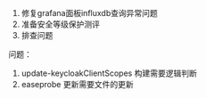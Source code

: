 1. 修复grafana面板influxdb查询异常问题
2. 准备安全等级保护测评
3. 排查问题

问题：
1. update-keycloakClientScopes 构建需要逻辑判断
2. easeprobe 更新需要文件的更新